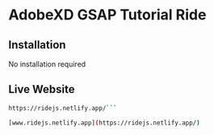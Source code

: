 # AdobeXD GSAP Tutorial Ride

## Installation
No installation required

## Live Website

```sh
https://ridejs.netlify.app/```

[www.ridejs.netlify.app](https://ridejs.netlify.app/)

